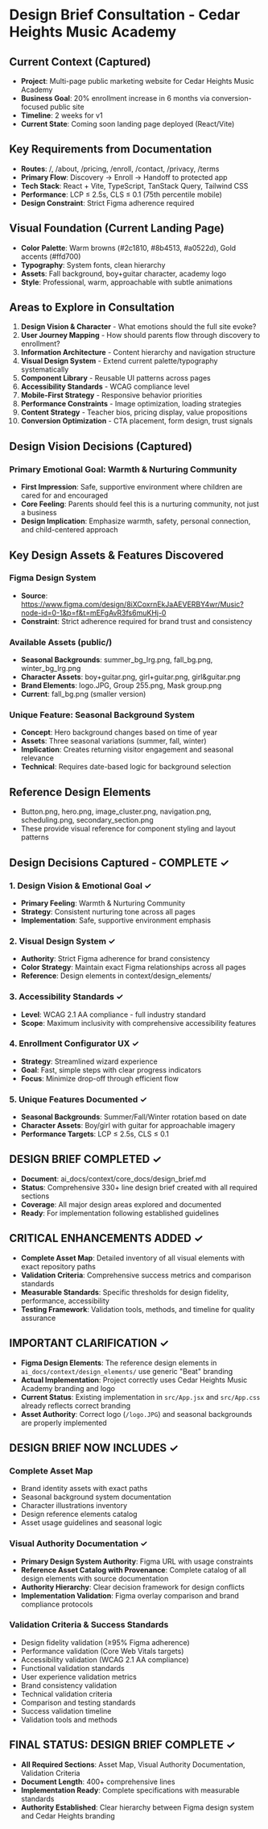 # Design Brief Consultation - Cedar Heights Music Academy

## Current Context (Captured)
- **Project**: Multi-page public marketing website for Cedar Heights Music Academy
- **Business Goal**: 20% enrollment increase in 6 months via conversion-focused public site
- **Timeline**: 2 weeks for v1
- **Current State**: Coming soon landing page deployed (React/Vite)

## Key Requirements from Documentation
- **Routes**: /, /about, /pricing, /enroll, /contact, /privacy, /terms
- **Primary Flow**: Discovery → Enroll → Handoff to protected app
- **Tech Stack**: React + Vite, TypeScript, TanStack Query, Tailwind CSS
- **Performance**: LCP ≤ 2.5s, CLS ≤ 0.1 (75th percentile mobile)
- **Design Constraint**: Strict Figma adherence required

## Visual Foundation (Current Landing Page)
- **Color Palette**: Warm browns (#2c1810, #8b4513, #a0522d), Gold accents (#ffd700)
- **Typography**: System fonts, clean hierarchy
- **Assets**: Fall background, boy+guitar character, academy logo
- **Style**: Professional, warm, approachable with subtle animations

## Areas to Explore in Consultation
1. **Design Vision & Character** - What emotions should the full site evoke?
2. **User Journey Mapping** - How should parents flow through discovery to enrollment?
3. **Information Architecture** - Content hierarchy and navigation structure
4. **Visual Design System** - Extend current palette/typography systematically
5. **Component Library** - Reusable UI patterns across pages
6. **Accessibility Standards** - WCAG compliance level
7. **Mobile-First Strategy** - Responsive behavior priorities
8. **Performance Constraints** - Image optimization, loading strategies
9. **Content Strategy** - Teacher bios, pricing display, value propositions
10. **Conversion Optimization** - CTA placement, form design, trust signals

## Design Vision Decisions (Captured)
### Primary Emotional Goal: Warmth & Nurturing Community
- **First Impression**: Safe, supportive environment where children are cared for and encouraged
- **Core Feeling**: Parents should feel this is a nurturing community, not just a business
- **Design Implication**: Emphasize warmth, safety, personal connection, and child-centered approach

## Key Design Assets & Features Discovered
### Figma Design System
- **Source**: https://www.figma.com/design/8iXCoxrnEkJaAEVERBY4wr/Music?node-id=0-1&p=f&t=mEFgAvR3fs6muKHj-0
- **Constraint**: Strict adherence required for brand trust and consistency

### Available Assets (public/)
- **Seasonal Backgrounds**: summer_bg_lrg.png, fall_bg.png, winter_bg_lrg.png
- **Character Assets**: boy+guitar.png, girl+guitar.png, girl&guitar.png
- **Brand Elements**: logo.JPG, Group 255.png, Mask group.png
- **Current**: fall_bg.png (smaller version)

### Unique Feature: Seasonal Background System
- **Concept**: Hero background changes based on time of year
- **Assets**: Three seasonal variations (summer, fall, winter)
- **Implication**: Creates returning visitor engagement and seasonal relevance
- **Technical**: Requires date-based logic for background selection

## Reference Design Elements
- Button.png, hero.png, image_cluster.png, navigation.png, scheduling.png, secondary_section.png
- These provide visual reference for component styling and layout patterns

## Design Decisions Captured - COMPLETE ✓

### 1. Design Vision & Emotional Goal ✓
- **Primary Feeling**: Warmth & Nurturing Community
- **Strategy**: Consistent nurturing tone across all pages
- **Implementation**: Safe, supportive environment emphasis

### 2. Visual Design System ✓
- **Authority**: Strict Figma adherence for brand consistency
- **Color Strategy**: Maintain exact Figma relationships across all pages
- **Reference**: Design elements in context/design_elements/

### 3. Accessibility Standards ✓
- **Level**: WCAG 2.1 AA compliance - full industry standard
- **Scope**: Maximum inclusivity with comprehensive accessibility features

### 4. Enrollment Configurator UX ✓
- **Strategy**: Streamlined wizard experience
- **Goal**: Fast, simple steps with clear progress indicators
- **Focus**: Minimize drop-off through efficient flow

### 5. Unique Features Documented ✓
- **Seasonal Backgrounds**: Summer/Fall/Winter rotation based on date
- **Character Assets**: Boy/girl with guitar for approachable imagery
- **Performance Targets**: LCP ≤ 2.5s, CLS ≤ 0.1

## DESIGN BRIEF COMPLETED ✓
- **Document**: ai_docs/context/core_docs/design_brief.md
- **Status**: Comprehensive 330+ line design brief created with all required sections
- **Coverage**: All major design areas explored and documented
- **Ready**: For implementation following established guidelines

## CRITICAL ENHANCEMENTS ADDED ✓
- **Complete Asset Map**: Detailed inventory of all visual elements with exact repository paths
- **Validation Criteria**: Comprehensive success metrics and comparison standards
- **Measurable Standards**: Specific thresholds for design fidelity, performance, accessibility
- **Testing Framework**: Validation tools, methods, and timeline for quality assurance

## IMPORTANT CLARIFICATION ✓
- **Figma Design Elements**: The reference design elements in `ai_docs/context/design_elements/` use generic "Beat" branding
- **Actual Implementation**: Project correctly uses Cedar Heights Music Academy branding and logo
- **Current Status**: Existing implementation in `src/App.jsx` and `src/App.css` already reflects correct branding
- **Asset Authority**: Correct logo (`/logo.JPG`) and seasonal backgrounds are properly implemented

## DESIGN BRIEF NOW INCLUDES ✓
### Complete Asset Map
- Brand identity assets with exact paths
- Seasonal background system documentation
- Character illustrations inventory
- Design reference elements catalog
- Asset usage guidelines and seasonal logic

### Visual Authority Documentation ✓
- **Primary Design System Authority**: Figma URL with usage constraints
- **Reference Asset Catalog with Provenance**: Complete catalog of all design elements with source documentation
- **Authority Hierarchy**: Clear decision framework for design conflicts
- **Implementation Validation**: Figma overlay comparison and brand compliance protocols

### Validation Criteria & Success Standards
- Design fidelity validation (≥95% Figma adherence)
- Performance validation (Core Web Vitals targets)
- Accessibility validation (WCAG 2.1 AA compliance)
- Functional validation standards
- User experience validation metrics
- Brand consistency validation
- Technical validation criteria
- Comparison and testing standards
- Success validation timeline
- Validation tools and methods

## FINAL STATUS: DESIGN BRIEF COMPLETE ✓
- **All Required Sections**: Asset Map, Visual Authority Documentation, Validation Criteria
- **Document Length**: 400+ comprehensive lines
- **Implementation Ready**: Complete specifications with measurable standards
- **Authority Established**: Clear hierarchy between Figma design system and Cedar Heights branding